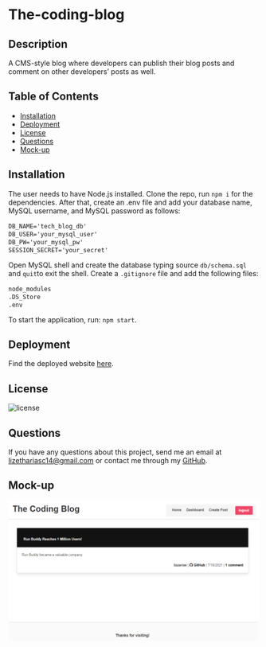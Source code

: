 # The-coding-blog

## Description
A CMS-style blog where developers can publish their blog posts and comment on other developers’ posts as well.

  ## Table of Contents

* [Installation](#installation)
* [Deployment](#deployment)
* [License](#license)
* [Questions](#questions)
* [Mock-up](#mock-up)


## Installation 
The user needs to have Node.js installed. Clone the repo, run `npm i` for the dependencies. After that, create an .env file and add your database name, MySQL username, and MySQL password as follows:

 ```
 DB_NAME='tech_blog_db'
 DB_USER='your_mysql_user'
 DB_PW='your_mysql_pw'
 SESSION_SECRET='your_secret'
 ```

 Open MySQL shell and create the database typing source `db/schema.sql` and `quit`to exit the shell.
 Create a `.gitignore` file and add the following files:

 ```
 node_modules 
 .DS_Store
 .env
 ```

To start the application, run:
`npm start`. 

## Deployment
Find the deployed website [here](https://the-coding-blog-liz.herokuapp.com/).


## License
![license](https://img.shields.io/badge/license-MIT-brightgreen)

## Questions
If you have any questions about this project, send me an email at lizethariasc14@gmail.com or contact me through my [GitHub](https://github.com/lizariasc).

## Mock-up
![Mock-up](mockup.png)